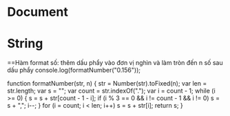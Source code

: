 # Document

# String 
==Hàm format số: thêm dấu phẩy vào đơn vị nghìn và làm tròn đến n số sau dấu phẩy
console.log(formatNumber("0.156"));

function formatNumber(str, n) {
    str = Number(str).toFixed(n);
    var len = str.length;
    var s = "";
    var count = str.indexOf(".");
    var i = count - 1;
    while (i >= 0) {
        s = s + str[count - 1 - i];
        if (i % 3 == 0 && i != count - 1 && i != 0) s = s + ",";
        i--;
    }
    for (i = count; i < len; i++)
        s = s + str[i];
    return s;
}
